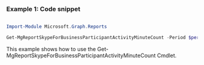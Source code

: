 ### Example 1: Code snippet

```powershell

Import-Module Microsoft.Graph.Reports

Get-MgReportSkypeForBusinessParticipantActivityMinuteCount -Period $periodId 

```
This example shows how to use the Get-MgReportSkypeForBusinessParticipantActivityMinuteCount Cmdlet.


